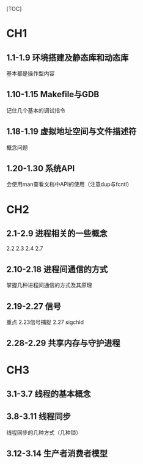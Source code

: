[TOC]

# CH1

##  1.1-1.9 环境搭建及静态库和动态库

基本都是操作型内容

## 1.10-1.15 Makefile与GDB

记住几个基本的调试指令

## 1.18-1.19 虚拟地址空间与文件描述符

概念问题

## 1.20-1.30 系统API

会使用man查看文档中API的使用（注意dup与fcntl）

# CH2

## 2.1-2.9 进程相关的一些概念

2.2 2.3 2.4 2.7

## 2.10-2.18 进程间通信的方式

掌握几种进程间通信的方式及其原理

## 2.19-2.27 信号

重点 2.23信号捕捉 2.27 sigchld

## 2.28-2.29 共享内存与守护进程

# CH3

 ## 3.1-3.7 线程的基本概念

## 3.8-3.11 线程同步

线程同步的几种方式（几种锁）

## 3.12-3.14 生产者消费者模型



